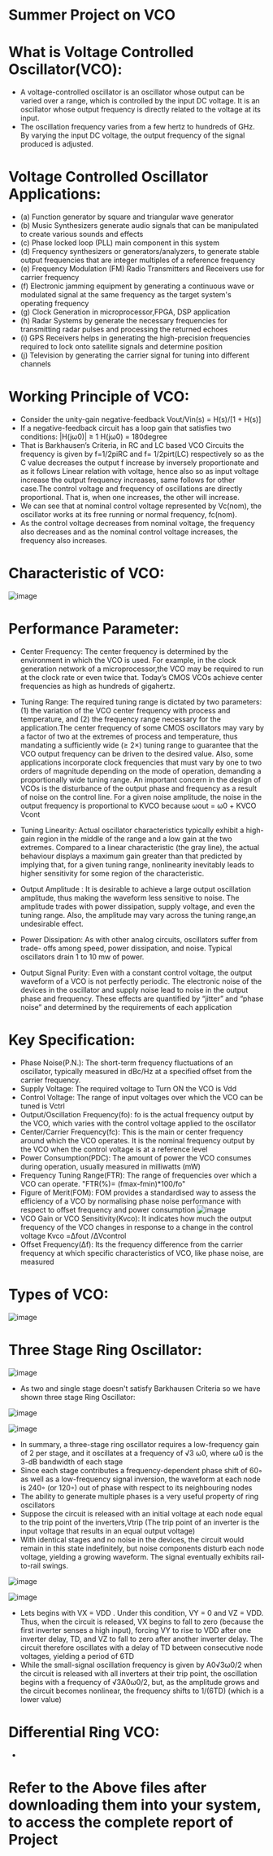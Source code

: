 # Summer Project on VCO

# What is Voltage Controlled Oscillator(VCO): 

* A voltage-controlled oscillator is an oscillator whose output can be varied over a range, which is controlled by the input DC voltage. It is an oscillator whose output frequency is directly related to the voltage at its input.
* The oscillation frequency varies from a few hertz to hundreds of GHz. By varying the input DC voltage, the output frequency of the signal produced is adjusted.

# Voltage Controlled Oscillator Applications:

* (a) Function generator by square and triangular wave generator
* (b) Music Synthesizers generate audio signals that can be manipulated to create various sounds and effects
* (c) Phase locked loop (PLL) main component in this system
* (d) Frequency synthesizers or generators/analyzers, to generate stable output frequencies that are integer multiples of a reference frequency
* (e) Frequency Modulation (FM) Radio Transmitters and Receivers use for carrier frequency
* (f) Electronic jamming equipment by generating a continuous wave or modulated signal at the same frequency as the target system's operating frequency
* (g) Clock Generation in microprocessor,FPGA, DSP application
* (h) Radar Systems by generate the necessary frequencies for transmitting radar pulses and processing the returned echoes
* (i) GPS Receivers helps in generating the high-precision frequencies required to lock onto satellite signals and determine position
* (j) Television by generating the carrier signal for tuning into different channels

# Working Principle of VCO:

* Consider the unity-gain negative-feedback Vout/Vin(s) = H(s)/[1 + H(s)]
* If a negative-feedback circuit has a loop gain that satisfies two conditions:
|H(jω0)| ≥ 1
H(jω0) = 180degree
* That is Barkhausen’s Criteria, in RC and LC based VCO Circuits the frequency is given by f=1/2piRC and f= 1/2pirt(LC) respectively so as the C value decreases the output f increase by inversely proportionate and as it follows Linear relation with voltage, hence also so as input voltage increase the output frequency increases, same follows for other case.The control voltage and frequency of oscillations are directly proportional. That is, when one increases, the other will increase.
* We can see that at nominal control voltage represented by Vc(nom), the oscillator works at its free running or normal frequency, fc(nom).
* As the control voltage decreases from nominal voltage, the frequency also decreases and as the nominal control voltage increases, the frequency also increases.

# Characteristic of VCO:

![image](https://github.com/user-attachments/assets/c23a527d-8e39-4d1d-bbf3-1a579b1d8a82)

# Performance Parameter:

* Center Frequency: The center frequency is determined by the environment in which the VCO is used. For example, in the clock generation network of a microprocessor,the VCO may be required to run at the clock rate or even twice that. Today’s CMOS VCOs achieve center frequencies as high as hundreds of gigahertz.
  
* Tuning Range: The required tuning range is dictated by two parameters: (1) the variation of the VCO center frequency with process and temperature, and (2) the frequency range necessary for the application.The center frequency of some CMOS oscillators may vary by a factor of two at the extremes of process and temperature, thus mandating a sufficiently wide (≥ 2×) tuning range to guarantee that the VCO output frequency can be driven to the desired value. Also, some applications incorporate clock frequencies that must vary by one to two orders of magnitude depending on the mode of operation, demanding a proportionally wide tuning range. An important concern in the design of VCOs is the disturbance of the output phase and frequency as a result of noise on the control line. For a given noise amplitude, the noise in the output frequency is proportional to KVCO because ωout = ω0 + KVCO Vcont
  
* Tuning Linearity: Actual oscillator characteristics typically exhibit a high-gain region in the middle of the range and a low gain at the two extremes. Compared to a linear characteristic (the gray line), the actual behaviour displays a maximum gain greater than that predicted by implying that, for a given tuning range, nonlinearity inevitably leads to higher sensitivity for some region of the characteristic.
  
* Output Amplitude : It is desirable to achieve a large output oscillation amplitude, thus making the waveform less sensitive to noise. The amplitude trades with power dissipation, supply voltage, and even the tuning range. Also, the amplitude may vary across the tuning range,an undesirable effect.
  
* Power Dissipation: As with other analog circuits, oscillators suffer from trade- offs among speed, power dissipation, and noise. Typical oscillators drain 1 to 10 mw of power.
  
* Output Signal Purity: Even with a constant control voltage, the output waveform of a VCO is not perfectly periodic. The electronic noise of the devices in the oscillator and supply noise lead to noise in the output phase and frequency. These effects are quantified by “jitter” and “phase noise” and determined by the requirements of each application

# Key Specification:

* Phase Noise(P.N.): The short-term frequency fluctuations of an oscillator, typically measured in dBc/Hz at a specified offset from the carrier frequency.
* Supply Voltage: The required voltage to Turn ON the VCO is Vdd
* Control Voltage: The range of input voltages over which the VCO can be tuned is Vctrl
* Output/Oscillation Frequency(fo): fo is the actual frequency output by the VCO, which varies with the control voltage applied to the oscillator
* Center/Carrier Frequency(fc): This is the main or center frequency around which the VCO operates. It is the nominal frequency output by the VCO when the control voltage is at a reference level
* Power Consumption(PDC): The amount of power the VCO consumes during operation, usually measured in milliwatts (mW)
* Frequency Tuning Range(FTR): The range of frequencies over which a VCO can operate.  "FTR(%)= (fmax-fmin)*100/fo"
* Figure of Merit(FOM): FOM provides a standardised way to assess the efficiency of a VCO by normalising phase noise performance with respect to offset frequency and power consumption
![image](https://github.com/user-attachments/assets/0f38e7ee-f100-414c-8f25-837b4af49a55)
* VCO Gain or VCO Sensitivity(Kvco): It indicates how much the output frequency of the VCO changes in response to a change in the control voltage
Kvco =Δfout /ΔVcontrol
* Offset Frequency(Δf): Its the frequency difference from the carrier frequency at which specific characteristics of VCO, like phase noise, are measured
  
# Types of VCO:

![image](https://github.com/user-attachments/assets/ef7973ca-9e15-4db0-afa2-753c1ac81215)

# Three Stage Ring Oscillator:

![image](https://github.com/user-attachments/assets/fa04396e-9489-48bc-86a9-e8f648205788)

* As two and single stage doesn't satisfy Barkhausen Criteria so we have shown three stage Ring Oscillator:

![image](https://github.com/user-attachments/assets/082c0536-66eb-4597-93de-8911a4d1ab0b)

![image](https://github.com/user-attachments/assets/b7072598-0205-4428-b9e2-505a32af5b6a)

* In summary, a three-stage ring oscillator requires a low-frequency gain of 2 per stage, and it oscillates at a frequency of √3 ω0, where ω0 is the 3-dB bandwidth of each
stage
* Since each stage contributes a frequency-dependent phase shift of 60◦ as well as a low-frequency signal inversion, the waveform at each node is 240◦ (or 120◦) out of
phase with respect to its neighbouring nodes
* The ability to generate multiple phases is a very useful property of ring oscillators
* Suppose the circuit is released with an initial voltage at each node equal to the trip point of the inverters,Vtrip (The trip point of an inverter is the input voltage that
results in an equal output voltage)
* With identical stages and no noise in the devices, the circuit would remain in this state indefinitely, but noise components disturb each node voltage, yielding a
growing waveform. The signal eventually exhibits rail-to-rail swings.

![image](https://github.com/user-attachments/assets/2563b114-7b3a-43a1-9f63-6ebc69860318)

![image](https://github.com/user-attachments/assets/46d43774-93bc-4832-965c-9d727f2b549c)

* Lets begins with VX = VDD . Under this condition, VY = 0 and VZ = VDD. Thus, when the circuit is released, VX begins to fall to zero (because the first inverter senses a
high input), forcing VY to rise to VDD after one inverter delay, TD, and VZ to fall to zero after another inverter delay. The circuit therefore oscillates with a delay of TD between consecutive node voltages, yielding a period of 6TD
* While the small-signal oscillation frequency is given by A0√3ω0/2 when the circuit is released with all inverters at their trip point, the oscillation begins
with a frequency of √3A0ω0/2, but, as the amplitude grows and the circuit becomes nonlinear, the frequency shifts to 1/(6TD) (which is a lower value)

# Differential Ring VCO:
* 

# Refer to the Above files after downloading them into your system, to access the complete report of Project
